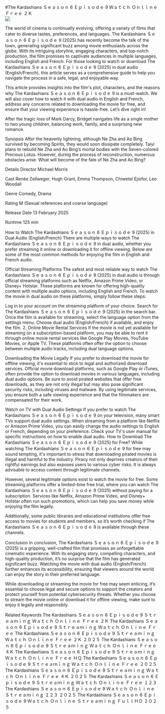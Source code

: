 #The Kardashians Ｓｅａｓｏｎ 6 Ｅｐｉｓｏｄｅ 9 Ｗａｔｃｈ Ｏｎｌｉｎｅ Ｆｒｅｅ ２Ｋ  
[![](https://i.imgur.com/qSNzIqt.png)](https://movie.rssnews.media/mMYYUGee.php)  
  
The world of cinema is continually evolving, offering a variety of films that cater to diverse tastes, preferences, and languages. The Kardashians Ｓｅａｓｏｎ 6 Ｅｐｉｓｏｄｅ 9 (2025) has recently become the talk of the town, generating significant buzz among movie enthusiasts across the globe. With its intriguing storyline, engaging characters, and top-notch production, the film promises to captivate audiences in multiple languages, including English and French. For those looking to watch or download The Kardashians Ｓｅａｓｏｎ 6 Ｅｐｉｓｏｄｅ 9 (2025) in dual audio (English/French), this article serves as a comprehensive guide to help you navigate the process in a safe, legal, and enjoyable way.

This article provides insights into the film's plot, characters, and the reasons why The Kardashians Ｓｅａｓｏｎ 6 Ｅｐｉｓｏｄｅ 9 is a must-watch. We will also cover how to watch it with dual audio in English and French, address any concerns related to downloading the movie for free, and ensure that your viewing experience is hassle-free. Let’s dive right in!

After the tragic loss of Mark Darcy, Bridget navigates life as a single mother to two young children, balancing work, family, and a surprising new romance.

Synopsis
After the heavenly lightning, although Ne Zha and Ao Bing survived by becoming Spirits, they would soon dissipate completely. Taiyi plans to rebuild Ne Zha and Ao Bing’s mortal bodies with the Seven-colored Precious Lotus. However, during the process of reconstruction, numerous obstacles arise. What will become of the fate of Ne Zha and Ao Bing?

Details
Director Michael Morris

Cast Renée Zellweger, Hugh Grant, Emma Thompson, Chiwetel Ejiofor, Leo Woodall

Genre Comedy, Drama

Rating M (Sexual references and coarse language)

Release Date 13 February 2025

Runtime 125 min

How to Watch The Kardashians Ｓｅａｓｏｎ 6 Ｅｐｉｓｏｄｅ 9 (2025) in Dual Audio (English/French)
There are multiple ways to watch The Kardashians Ｓｅａｓｏｎ 6 Ｅｐｉｓｏｄｅ 9 in dual audio, whether you prefer streaming it online or downloading it for offline viewing. Below are some of the most common methods for enjoying the film in English and French audio.

Official Streaming Platforms The safest and most reliable way to watch The Kardashians Ｓｅａｓｏｎ 6 Ｅｐｉｓｏｄｅ 9 (2025) in dual audio is through official streaming platforms such as Netflix, Amazon Prime Video, or Disney+ Hotstar. These platforms are known for offering high-quality content with multiple audio options, including English and French.
To watch the movie in dual audio on these platforms, simply follow these steps:

Log in to your account on the streaming platform of your choice. Search for The Kardashians Ｓｅａｓｏｎ 6 Ｅｐｉｓｏｄｅ 9 (2025) in the search bar. Once the film is available for streaming, select the language option from the settings menu. Choose dual audio (English/French) if available, and enjoy the film. 2. Online Movie Rental Services If the movie is not yet available for streaming on a subscription-based platform, you may be able to rent it through online movie rental services like Google Play Movies, YouTube Movies, or Apple TV. These platforms often offer the option to choose between multiple audio tracks, including dual language options.

Downloading the Movie Legally If you prefer to download the movie for offline viewing, it's essential to stick to legal and authorized download services. Official movie download platforms, such as Google Play or iTunes, often provide the option to download movies in various languages, including dual audio options.
Be sure to avoid pirated websites that offer free downloads, as they are not only illegal but may also pose significant security risks, including viruses and malware. By using legitimate services, you ensure both a safe viewing experience and that the filmmakers are compensated for their work.

Watch on TV with Dual Audio Settings If you prefer to watch The Kardashians Ｓｅａｓｏｎ 6 Ｅｐｉｓｏｄｅ 9 on your television, many smart TVs support dual audio settings. When streaming from a platform like Netflix or Amazon Prime Video, you can easily change the audio settings to English or French, depending on your preference. Check your TV's user manual for specific instructions on how to enable dual audio.
How to Download The Kardashians Ｓｅａｓｏｎ 6 Ｅｐｉｓｏｄｅ 9 (2025) for Free?
While watching The Kardashians Ｓｅａｓｏｎ 6 Ｅｐｉｓｏｄｅ 9 for free may sound tempting, it's important to stress that downloading pirated movies is illegal and harmful to the industry. Piracy not only deprives creators of their rightful earnings but also exposes users to various cyber risks. It is always advisable to access content through legitimate channels.

However, several legitimate options exist to watch the movie for free. Some streaming platforms offer a limited-time free trial, where you can watch The Kardashians Ｓｅａｓｏｎ 6 Ｅｐｉｓｏｄｅ 9 (2025) without paying for a subscription. Services like Netflix, Amazon Prime Video, and Disney+ Hotstar often run such promotions, which can help you save money while enjoying the film legally.

Additionally, some public libraries and educational institutions offer free access to movies for students and members, so it’s worth checking if The Kardashians Ｓｅａｓｏｎ 6 Ｅｐｉｓｏｄｅ 9 is available through these channels.

Conclusion
In conclusion, The Kardashians Ｓｅａｓｏｎ 6 Ｅｐｉｓｏｄｅ 9 (2025) is a gripping, well-crafted film that promises an unforgettable cinematic experience. With its engaging story, compelling characters, and high-quality production, it’s no surprise that the film has generated significant buzz. Watching the movie with dual audio (English/French) further enhances its accessibility, ensuring that viewers around the world can enjoy the story in their preferred language.

While downloading or streaming the movie for free may seem enticing, it’s essential to choose legal and secure options to support the creators and protect yourself from potential cybersecurity threats. Whether you choose to stream the movie online or download it for offline viewing, make sure to enjoy it legally and responsibly.

Related Keywords
The Kardashians Ｓｅａｓｏｎ 6 Ｅｐｉｓｏｄｅ 9 Ｓｔｒｅａｍｉｎｇ Ｗａｔｃｈ Ｏｎｌｉｎｅ Ｆｒｅｅ ２Ｋ
The Kardashians Ｓｅａｓｏｎ 6 Ｅｐｉｓｏｄｅ 9 Ｓｔｒｅａｍｉｎｇ Ｗａｔｃｈ Ｏｎｌｉｎｅ Ｆｒｅｅ
The Kardashians Ｓｅａｓｏｎ 6 Ｅｐｉｓｏｄｅ 9 Ｓｔｒｅａｍｉｎｇ Ｗａｔｃｈ Ｏｎｌｉｎｅ Ｆｒｅｅ ２Ｋ ２０２５
The Kardashians Ｓｅａｓｏｎ 6 Ｅｐｉｓｏｄｅ 9 Ｓｔｒｅａｍｉｎｇ Ｗａｔｃｈ Ｏｎｌｉｎｅ Ｆｒｅｅ ４Ｋ
The Kardashians Ｓｅａｓｏｎ 6 Ｅｐｉｓｏｄｅ 9 Ｓｔｒｅａｍｉｎｇ Ｗａｔｃｈ Ｏｎｌｉｎｅ Ｆｒｅｅ ＨＱ
The Kardashians Ｓｅａｓｏｎ 6 Ｅｐｉｓｏｄｅ 9 Ｓｔｒｅａｍｉｎｇ Ｗａｔｃｈ Ｏｎｌｉｎｅ Ｆｒｅｅ ２０２５
The Kardashians Ｓｅａｓｏｎ 6 Ｅｐｉｓｏｄｅ 9 Ｓｔｒｅａｍｉｎｇ Ｗａｔｃｈ Ｏｎｌｉｎｅ Ｆｒｅｅ ４Ｋ ２０２５
The Kardashians Ｓｅａｓｏｎ 6 Ｅｐｉｓｏｄｅ 9 Ｓｔｒｅａｍｉｎｇ Ｗａｔｃｈ Ｏｎｌｉｎｅ Ｆｒｅｅ １２３
The Kardashians Ｓｅａｓｏｎ 6 Ｅｐｉｓｏｄｅ 9 Ｗａｔｃｈ Ｏｎｌｉｎｅ Ｓｔｒｅａｍｉｎｇ １２３ ２０２５
The Kardashians Ｓｅａｓｏｎ 6 Ｅｐｉｓｏｄｅ 9 Ｗａｔｃｈ Ｏｎｌｉｎｅ Ｓｔｒｅａｍｉｎｇ ＦｕｌｌＨＤ ２０２５
